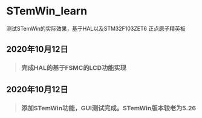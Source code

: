 <!--
 * @fileName: 
 * @description: 
 * @version: 
 * @author: lzc
 * @date: Do not edit
 * @lastEditors: lzc
 * @lastEditTime: Do not Edit
--> 
# STemWin_learn
测试STemWin的实际效果，基于HAL以及STM32F103ZET6 正点原子精英板

## 2020年10月12日 
> ### 完成HAL的基于FSMC的LCD功能实现

## 2020年10月12日
> ### 添加STemWin功能，GUI测试完成。STemWin版本较老为5.26